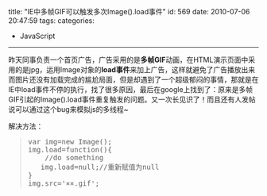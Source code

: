 title: "IE中多帧GIF可以触发多次Image().load事件"
id: 569
date: 2010-07-06 20:47:59
tags: 
categories: 
- JavaScript
---

昨天同事负责一个首页广告，广告采用的是**多帧GIF**动画，在HTML演示页面中采用的是jpg，运用Image对象的**load事件**来加上广告，这样就避免了广告播放出来而图片还没有加载完成的尴尬局面，但是却遇到了一个超级郁闷的事情，那就是在IE中load事件不停的执行，找了很多原因，最后在google上找到了：原来是多帧GIF引起的Image().load事件重复触发的问题。又一次长见识了！而且还有人发帖说可以通过这个bug来模拟js的多线程~

解决方法：
> <pre lang="javascript">var img=new Image();
> img.load=function(){
>     //do something
>    img.load=null;//重新赋值为null
> }
> img.src='××.gif';</pre>